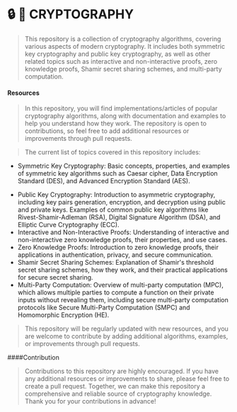 # 🔒 🔑 CRYPTOGRAPHY

> This repository is a collection of cryptography algorithms, covering various aspects of modern cryptography. It includes both symmetric key cryptography and public key cryptography, as well as other related topics such as interactive and non-interactive proofs, zero knowledge proofs, Shamir secret sharing schemes, and multi-party computation.
#### Resources
> In this repository, you will find implementations/articles of popular cryptography algorithms, along with documentation and examples to help you understand how they work. The repository is open to contributions, so feel free to add additional resources or improvements through pull requests.


> The current list of topics covered in this repository includes:

- Symmetric Key Cryptography: Basic concepts, properties, and examples of symmetric key algorithms such as Caesar cipher, Data Encryption Standard (DES), and Advanced Encryption Standard (AES).
* Public Key Cryptography: Introduction to asymmetric cryptography, including key pairs generation, encryption, and decryption using public and private keys. Examples of common public key algorithms like Rivest-Shamir-Adleman (RSA), Digital Signature Algorithm (DSA), and Elliptic Curve Cryptography (ECC).
* Interactive and Non-Interactive Proofs: Understanding of interactive and non-interactive zero knowledge proofs, their properties, and use cases.
* Zero Knowledge Proofs: Introduction to zero knowledge proofs, their applications in authentication, privacy, and secure communication.
* Shamir Secret Sharing Schemes: Explanation of Shamir's threshold secret sharing schemes, how they work, and their practical applications for secure secret sharing.
* Multi-Party Computation: Overview of multi-party computation (MPC), which allows multiple parties to compute a function on their private inputs without revealing them, including secure multi-party computation protocols like Secure Multi-Party Computation (SMPC) and Homomorphic Encryption (HE).

> This repository will be regularly updated with new resources, and you are welcome to contribute by adding additional algorithms, examples, or improvements through pull requests.

####Contribution
> Contributions to this repository are highly encouraged. If you have any additional resources or improvements to share, please feel free to create a pull request. Together, we can make this repository a comprehensive and reliable source of cryptography knowledge. Thank you for your contributions in advance!
